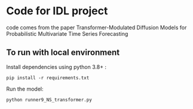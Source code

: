 # Code for IDL project

code comes from the paper Transformer-Modulated Diffusion Models for Probabilistic Multivariate  Time Series Forecasting

## To run with local environment

Install dependencies using python 3.8+ : 

```
pip install -r requirements.txt 
```

Run the model: 
```
python runner9_NS_transformer.py
```



